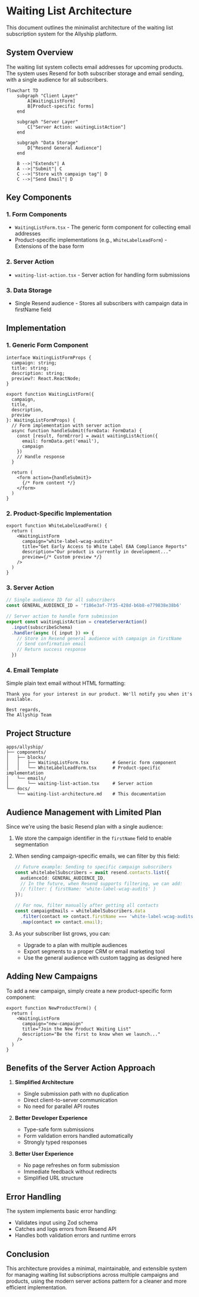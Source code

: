# Waiting List Architecture

This document outlines the minimalist architecture of the waiting list subscription system for the Allyship platform.

## System Overview

The waiting list system collects email addresses for upcoming products. The system uses Resend for both subscriber storage and email sending, with a single audience for all subscribers.

```mermaid
flowchart TD
    subgraph "Client Layer"
        A[WaitingListForm]
        B[Product-specific forms]
    end

    subgraph "Server Layer"
        C["Server Action: waitingListAction"]
    end

    subgraph "Data Storage"
        D["Resend General Audience"]
    end

    B -->|"Extends"| A
    A -->|"Submit"| C
    C -->|"Store with campaign tag"| D
    C -->|"Send Email"| D
```

## Key Components

### 1. Form Components
- `WaitingListForm.tsx` - The generic form component for collecting email addresses
- Product-specific implementations (e.g., `WhiteLabelLeadForm`) - Extensions of the base form

### 2. Server Action
- `waiting-list-action.tsx` - Server action for handling form submissions

### 3. Data Storage
- Single Resend audience - Stores all subscribers with campaign data in firstName field

## Implementation

### 1. Generic Form Component
```tsx
interface WaitingListFormProps {
  campaign: string;
  title: string;
  description: string;
  preview?: React.ReactNode;
}

export function WaitingListForm({
  campaign,
  title,
  description,
  preview
}: WaitingListFormProps) {
  // Form implementation with server action
  async function handleSubmit(formData: FormData) {
    const [result, formError] = await waitingListAction({
      email: formData.get('email'),
      campaign
    })
    // Handle response
  }

  return (
    <form action={handleSubmit}>
      {/* Form content */}
    </form>
  )
}
```

### 2. Product-Specific Implementation
```tsx
export function WhiteLabelLeadForm() {
  return (
    <WaitingListForm
      campaign="white-label-wcag-audits"
      title="Get Early Access to White Label EAA Compliance Reports"
      description="Our product is currently in development..."
      preview={/* Custom preview */}
    />
  )
}
```

### 3. Server Action
```typescript
// Single audience ID for all subscribers
const GENERAL_AUDIENCE_ID = 'f186e3af-7f35-428d-b6b8-e779838e38b6'

// Server action to handle form submission
export const waitingListAction = createServerAction()
  .input(subscribeSchema)
  .handler(async ({ input }) => {
    // Store in Resend general audience with campaign in firstName
    // Send confirmation email
    // Return success response
  })
```

### 4. Email Template
Simple plain text email without HTML formatting:

```
Thank you for your interest in our product. We'll notify you when it's available.

Best regards,
The Allyship Team
```

## Project Structure

```
apps/allyship/
├── components/
│   ├── blocks/
│   │   ├── WaitingListForm.tsx         # Generic form component
│   │   └── WhiteLabelLeadForm.tsx      # Product-specific implementation
│   └── emails/
│       └── waiting-list-action.tsx     # Server action
└── docs/
    └── waiting-list-architecture.md    # This documentation
```

## Audience Management with Limited Plan

Since we're using the basic Resend plan with a single audience:

1. We store the campaign identifier in the `firstName` field to enable segmentation
2. When sending campaign-specific emails, we can filter by this field:
   ```typescript
   // Future example: Sending to specific campaign subscribers
   const whitelabelSubscribers = await resend.contacts.list({
     audienceId: GENERAL_AUDIENCE_ID,
     // In the future, when Resend supports filtering, we can add:
     // filter: { firstName: 'white-label-wcag-audits' }
   });

   // For now, filter manually after getting all contacts
   const campaignEmails = whitelabelSubscribers.data
     .filter(contact => contact.firstName === 'white-label-wcag-audits')
     .map(contact => contact.email);
   ```

3. As your subscriber list grows, you can:
   - Upgrade to a plan with multiple audiences
   - Export segments to a proper CRM or email marketing tool
   - Use the general audience with custom tagging as designed here

## Adding New Campaigns

To add a new campaign, simply create a new product-specific form component:

```tsx
export function NewProductForm() {
  return (
    <WaitingListForm
      campaign="new-campaign"
      title="Join the New Product Waiting List"
      description="Be the first to know when we launch..."
    />
  )
}
```

## Benefits of the Server Action Approach

1. **Simplified Architecture**
   - Single submission path with no duplication
   - Direct client-to-server communication
   - No need for parallel API routes

2. **Better Developer Experience**
   - Type-safe form submissions
   - Form validation errors handled automatically
   - Strongly typed responses

3. **Better User Experience**
   - No page refreshes on form submission
   - Immediate feedback without redirects
   - Simplified URL structure

## Error Handling

The system implements basic error handling:
- Validates input using Zod schema
- Catches and logs errors from Resend API
- Handles both validation errors and runtime errors

## Conclusion

This architecture provides a minimal, maintainable, and extensible system for managing waiting list subscriptions across multiple campaigns and products, using the modern server actions pattern for a cleaner and more efficient implementation.

